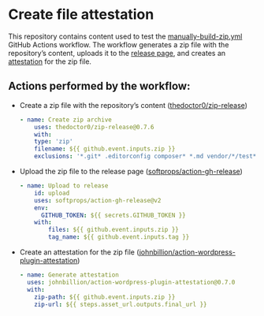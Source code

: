 # Create file attestation

This repository contains content used to test the [manually-build-zip.yml](.github/workflows/manually-build-zip.yml) GitHub Actions workflow. The workflow generates a zip file with the repository’s content, uploads it to the [release page](https://github.com/soderlind/zip-test/releases/tag/2.0.0), and creates an [attestation](https://github.com/soderlind/zip-test/attestations/4475606) for the zip file.

## Actions performed by the workflow:

- Create a zip file with the repository’s content ([thedoctor0/zip-release](https://github.com/thedoctor0/zip-release?tab=readme-ov-file#zip-release-))
  ```yml
  - name: Create zip archive
      uses: thedoctor0/zip-release@0.7.6
      with:
      type: 'zip'
      filename: ${{ github.event.inputs.zip }}
      exclusions: '*.git* .editorconfig composer* *.md vendor/*/test* vendor/*/docs'
  ```
- Upload the zip file to the release page ([softprops/action-gh-release](https://github.com/softprops/action-gh-release?tab=readme-ov-file#--action-gh-release))
  ```yml
  - name: Upload to release
      id: upload
      uses: softprops/action-gh-release@v2
      env:
        GITHUB_TOKEN: ${{ secrets.GITHUB_TOKEN }}
      with:
          files: ${{ github.event.inputs.zip }}
          tag_name: ${{ github.event.inputs.tag }}
  ```
- Create an attestation for the zip file ([johnbillion/action-wordpress-plugin-attestation](https://github.com/johnbillion/action-wordpress-plugin-attestation?tab=readme-ov-file#wordpress-plugin-attestation))
  ```yml
  - name: Generate attestation
    uses: johnbillion/action-wordpress-plugin-attestation@0.7.0
    with:
      zip-path: ${{ github.event.inputs.zip }}
      zip-url: ${{ steps.asset_url.outputs.final_url }}
  ```
